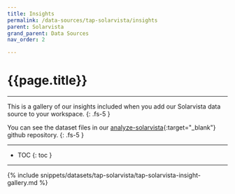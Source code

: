 ```yaml
---
title: Insights
permalink: /data-sources/tap-solarvista/insights
parent: Solarvista
grand_parent: Data Sources
nav_order: 2

---
```


# {{page.title}}

---

This is a gallery of our insights included when you add our Solarvista data source to your workspace.
{: .fs-5 }

You can see the dataset files in our [analyze-solarvista](https://github.com/Matatika/analyze-solarvista){:target="_blank"} github repository.
{: .fs-5 }

---

- TOC
{: toc }

---

{% include snippets/datasets/tap-solarvista/tap-solarvista-insight-gallery.md %}
